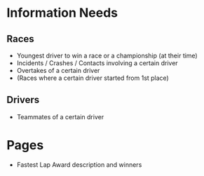 # Information Needs

## Races
- Youngest driver to win a race or a championship (at their time)
- Incidents / Crashes / Contacts involving a certain driver
- Overtakes of a certain driver
- (Races where a certain driver started from 1st place)

## Drivers
- Teammates of a certain driver

# Pages
- Fastest Lap Award description and winners